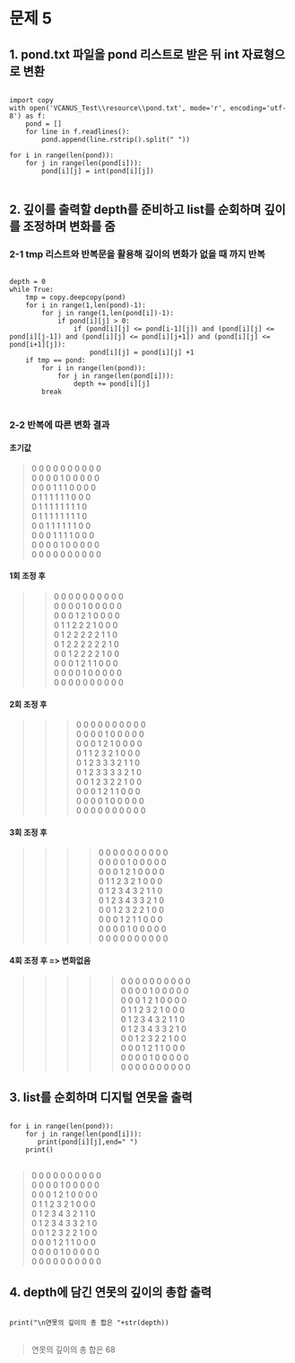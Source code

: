 문제 5
======================


## 1. pond.txt 파일을 pond 리스트로 받은 뒤 int 자료형으로 변환
	
<pre>
<code>
import copy 
with open('VCANUS_Test\\resource\\pond.txt', mode='r', encoding='utf-8') as f:
    pond = []
    for line in f.readlines():
        pond.append(line.rstrip().split(" "))
    
for i in range(len(pond)):
    for j in range(len(pond[i])):
        pond[i][j] = int(pond[i][j])
</code>
</pre>
 
 
## 2. 깊이를 출력할 depth를 준비하고 list를 순회하며 깊이를 조정하며 변화를 줌
### 2-1 tmp 리스트와 반복문을 활용해 깊이의 변화가 없을 때 까지 반복
<pre>
<code>
depth = 0
while True:
    tmp = copy.deepcopy(pond)
    for i in range(1,len(pond)-1):
        for j in range(1,len(pond[i])-1):
            if pond[i][j] > 0:
                if (pond[i][j] <= pond[i-1][j]) and (pond[i][j] <= pond[i][j-1]) and (pond[i][j] <= pond[i][j+1]) and (pond[i][j] <= pond[i+1][j]):
                    pond[i][j] = pond[i][j] +1
    if tmp == pond:
        for i in range(len(pond)):
            for j in range(len(pond[i])):
                depth += pond[i][j]
        break
</code>
</pre>

### 2-2 반복에 따른 변화 결과

#### 초기값
>0 0 0 0 0 0 0 0 0 0\
0 0 0 0 1 0 0 0 0 0\
0 0 0 1 1 1 0 0 0 0\
0 1 1 1 1 1 1 0 0 0\
0 1 1 1 1 1 1 1 1 0\
0 1 1 1 1 1 1 1 1 0\
0 0 1 1 1 1 1 1 0 0\
0 0 0 1 1 1 1 0 0 0\
0 0 0 0 1 0 0 0 0 0\
0 0 0 0 0 0 0 0 0 0

#### 1회 조정 후
>>0 0 0 0 0 0 0 0 0 0\
0 0 0 0 1 0 0 0 0 0 \
0 0 0 1 2 1 0 0 0 0 \
0 1 1 2 2 2 1 0 0 0 \
0 1 2 2 2 2 2 1 1 0 \
0 1 2 2 2 2 2 2 1 0 \
0 0 1 2 2 2 2 1 0 0 \
0 0 0 1 2 1 1 0 0 0 \
0 0 0 0 1 0 0 0 0 0 \
0 0 0 0 0 0 0 0 0 0 


#### 2회 조정 후
>>>0 0 0 0 0 0 0 0 0 0\
0 0 0 0 1 0 0 0 0 0\
0 0 0 1 2 1 0 0 0 0\
0 1 1 2 3 2 1 0 0 0\
0 1 2 3 3 3 2 1 1 0\
0 1 2 3 3 3 3 2 1 0\
0 0 1 2 3 2 2 1 0 0\
0 0 0 1 2 1 1 0 0 0\
0 0 0 0 1 0 0 0 0 0\
0 0 0 0 0 0 0 0 0 0 

#### 3회 조정 후
>>>>0 0 0 0 0 0 0 0 0 0\
0 0 0 0 1 0 0 0 0 0\
0 0 0 1 2 1 0 0 0 0\
0 1 1 2 3 2 1 0 0 0\
0 1 2 3 4 3 2 1 1 0\
0 1 2 3 4 3 3 2 1 0\
0 0 1 2 3 2 2 1 0 0\
0 0 0 1 2 1 1 0 0 0\
0 0 0 0 1 0 0 0 0 0\
0 0 0 0 0 0 0 0 0 0 

#### 4회 조정 후 => 변화없음
>>>>>0 0 0 0 0 0 0 0 0 0\
0 0 0 0 1 0 0 0 0 0\
0 0 0 1 2 1 0 0 0 0\
0 1 1 2 3 2 1 0 0 0\
0 1 2 3 4 3 2 1 1 0\
0 1 2 3 4 3 3 2 1 0\
0 0 1 2 3 2 2 1 0 0\
0 0 0 1 2 1 1 0 0 0\
0 0 0 0 1 0 0 0 0 0\
0 0 0 0 0 0 0 0 0 0 

## 3. list를 순회하며 디지털 연못을 출력                   
<pre>
<code>
for i in range(len(pond)):
    for j in range(len(pond[i])):
       print(pond[i][j],end=" ")
    print()
</code>
</pre>
> 0 0 0 0 0 0 0 0 0 0 \
0 0 0 0 1 0 0 0 0 0 \
0 0 0 1 2 1 0 0 0 0 \
0 1 1 2 3 2 1 0 0 0 \
0 1 2 3 4 3 2 1 1 0 \
0 1 2 3 4 3 3 2 1 0 \
0 0 1 2 3 2 2 1 0 0 \
0 0 0 1 2 1 1 0 0 0 \
0 0 0 0 1 0 0 0 0 0 \
0 0 0 0 0 0 0 0 0 0      
      
## 4. depth에 담긴 연못의 깊이의 총합 출력
<pre>
<code>
print("\n연못의 깊이의 총 합은 "+str(depth))
</code>
</pre>

> 연못의 깊이의 총 합은 68
  

